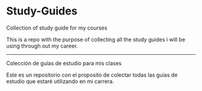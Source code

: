 # Study-Guides
Collection of study guide for my courses

This is a repo with the purpose of collecting all the study guides i will be using through out my career.

---
Colección de guías de estudio para mis clases

Este es un repositorio con el proposito de colectar todas las guías de estudio que estaré utilizando en mi carrera.
